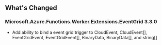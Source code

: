 ## What's Changed

<!-- Please add your release notes in the following format:
- My change description (#PR/#issue)
-->

### Microsoft.Azure.Functions.Worker.Extensions.EventGrid 3.3.0

- Add ability to bind a event grid trigger to CloudEvent, CloudEvent[], EventGridEvent, EventGridEvent[], BinaryData, BinaryData[], and string[]
